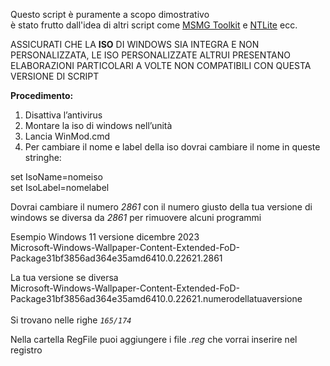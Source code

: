 Questo script è puramente a scopo dimostrativo  
è stato frutto dall'idea di altri script come [MSMG Toolkit](https://msmgtoolkit.in/ "MSMG Toolkit") e [NTLite](https://www.ntlite.com/ "NTLite") ecc.

ASSICURATI CHE LA **ISO** DI WINDOWS SIA INTEGRA E NON PERSONALIZZATA, LE ISO PERSONALIZZATE ALTRUI PRESENTANO ELABORAZIONI PARTICOLARI A VOLTE NON COMPATIBILI CON QUESTA VERSIONE DI SCRIPT

**Procedimento:**  

1.  Disattiva l’antivirus   
2.  Montare la iso di windows nell’unità  
3.  Lancia WinMod.cmd    
4.  Per cambiare il nome e label della iso dovrai cambiare il nome in queste stringhe:

set IsoName=nomeiso<br> 
set IsoLabel=nomelabel

Dovrai cambiare il numero *2861* con il numero giusto della tua versione di windows se diversa da *2861* per rimuovere alcuni programmi

Esempio Windows 11 versione dicembre 2023<br> 
Microsoft-Windows-Wallpaper-Content-Extended-FoD-Package31bf3856ad364e35amd6410.0.22621.2861<br>

La tua versione se diversa<br> 
Microsoft-Windows-Wallpaper-Content-Extended-FoD-Package31bf3856ad364e35amd6410.0.22621.numerodellatuaversione<br><br>
Si trovano nelle righe *`165/174`*<br>

Nella cartella RegFile puoi aggiungere i file *.reg* che vorrai inserire nel registro
